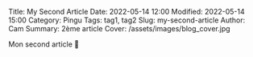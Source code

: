 Title: My Second Article
Date: 2022-05-14 12:00
Modified: 2022-05-14 15:00
Category: Pingu
Tags: tag1, tag2
Slug: my-second-article
Author: Cam
Summary: 2ème article
Cover: /assets/images/blog_cover.jpg

Mon second article 🙂
